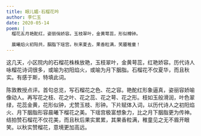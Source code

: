 ```yaml
---
title: 眼儿媚·石榴花吟
author: 李仁玉
date: 2020-05-14
poem: |
  榴花五月艳酡红，姿丽俏娇容。玉枝翠叶，金黄萼蕊，形似樽钟。

  晨曦焰火初阳共，胭脂下瑶宫。秋来夏去，果香粒满，笑靥稚童！
---
```


这几天，小区院内的石榴花株株放艳，玉枝翠叶，金黄萼蕊，红艳娇容。历代诗人咏榴花诗词很多，或喻为初阳焰火，或喻为月下胭脂。石榴花不仅夏华，而且秋实。有感于斯，特填此词。

陈敦教授点评。首句总览，写石榴花之色、花之容。艳酡红形象逼真，姿丽容娇喻像动人。再写花之枝、花之叶、花之蕊、花之萼、花之形。枝如玉般滑润，叶色翠绿，花蕊金黄，花形似钟，尤赞玉枝、形钟。下片赋体入词，以历代诗人之初阳焰火、月下胭脂形容晨曦下榴花之美。下瑶宫极富想象力，比之月下胭脂更为传神。结拍赞石榴花不仅花美，而且秋后果实累累，其果香粒满，稚童见之无不眉开眼笑。以秋实赞榴花，意境更加高远。
